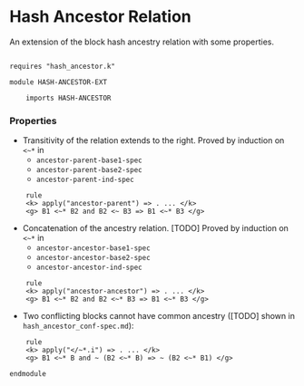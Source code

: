 Hash Ancestor Relation
======================

An extension of the block hash ancestry relation with some properties. 
```k

requires "hash_ancestor.k"

module HASH-ANCESTOR-EXT

    imports HASH-ANCESTOR
```

### Properties

- Transitivity of the relation extends to the right. Proved by induction on `<~*` in
  - `ancestor-parent-base1-spec`
  - `ancestor-parent-base2-spec`
  - `ancestor-parent-ind-spec` 

```k
    rule
    <k> apply("ancestor-parent") => . ... </k>
    <g> B1 <~* B2 and B2 <~ B3 => B1 <~* B3 </g>
```

- Concatenation of the ancestry relation. [TODO] Proved by induction on `<~*` in
  - `ancestor-ancestor-base1-spec`
  - `ancestor-ancestor-base2-spec`
  - `ancestor-ancestor-ind-spec` 

```k
    rule
    <k> apply("ancestor-ancestor") => . ... </k>
    <g> B1 <~* B2 and B2 <~* B3 => B1 <~* B3 </g>
```

- Two conflicting blocks cannot have common ancestry ([TODO] shown in `hash_ancestor_conf-spec.md`):

```k
    rule
    <k> apply("</~*.i") => . ... </k>
    <g> B1 <~* B and ~ (B2 <~* B) => ~ (B2 <~* B1) </g>
```

```k
endmodule
```

